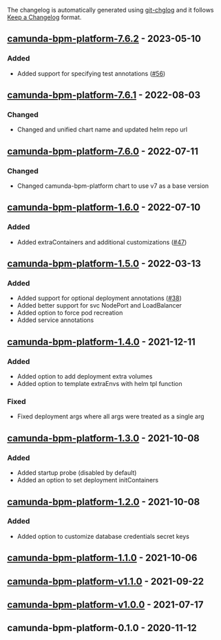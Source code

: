 The changelog is automatically generated using [git-chglog](https://github.com/git-chglog/git-chglog) and it follows [Keep a Changelog](https://keepachangelog.com) format.

<a name="camunda-bpm-platform-7.6.2"></a>
## [camunda-bpm-platform-7.6.2] - 2023-05-10
### Added
- Added support for specifying test annotations ([#56](https://github.com/camunda-community-hub/camunda-helm/issues/56))

<a name="camunda-bpm-platform-7.6.1"></a>
## [camunda-bpm-platform-7.6.1] - 2022-08-03
### Changed
- Changed and unified chart name and updated helm repo url

<a name="camunda-bpm-platform-7.6.0"></a>
## [camunda-bpm-platform-7.6.0] - 2022-07-11
### Changed
- Changed camunda-bpm-platform chart to use v7 as a base version

<a name="camunda-bpm-platform-1.6.0"></a>
## [camunda-bpm-platform-1.6.0] - 2022-07-10
### Added
- Added extraContainers and additional customizations ([#47](https://github.com/camunda-community-hub/camunda-helm/issues/47))

<a name="camunda-bpm-platform-1.5.0"></a>
## [camunda-bpm-platform-1.5.0] - 2022-03-13
### Added
- Added support for optional deployment annotations ([#38](https://github.com/camunda-community-hub/camunda-helm/issues/38))
- Added better support for svc NodePort and LoadBalancer
- Added option to force pod recreation
- Added service annotations

<a name="camunda-bpm-platform-1.4.0"></a>
## [camunda-bpm-platform-1.4.0] - 2021-12-11
### Added
- Added option to add deployment extra volumes
- Added option to template extraEnvs with helm tpl function
### Fixed
- Fixed deployment args where all args were treated as a single arg

<a name="camunda-bpm-platform-1.3.0"></a>
## [camunda-bpm-platform-1.3.0] - 2021-10-08
### Added
- Added startup probe (disabled by default)
- Added an option to set deployment initContainers

<a name="camunda-bpm-platform-1.2.0"></a>
## [camunda-bpm-platform-1.2.0] - 2021-10-08
### Added
- Added option to customize database credentials secret keys

<a name="camunda-bpm-platform-1.1.0"></a>
## [camunda-bpm-platform-1.1.0] - 2021-10-06

<a name="camunda-bpm-platform-v1.1.0"></a>
## [camunda-bpm-platform-v1.1.0] - 2021-09-22

<a name="camunda-bpm-platform-v1.0.0"></a>
## [camunda-bpm-platform-v1.0.0] - 2021-07-17

<a name="camunda-bpm-platform-0.1.0"></a>
## camunda-bpm-platform-0.1.0 - 2020-11-12

[camunda-bpm-platform-7.6.2]: https://github.com/camunda-community-hub/camunda-helm/compare/camunda-bpm-platform-7.6.1...camunda-bpm-platform-7.6.2
[camunda-bpm-platform-7.6.1]: https://github.com/camunda-community-hub/camunda-helm/compare/camunda-bpm-platform-7.6.0...camunda-bpm-platform-7.6.1
[camunda-bpm-platform-7.6.0]: https://github.com/camunda-community-hub/camunda-helm/compare/camunda-bpm-platform-1.6.0...camunda-bpm-platform-7.6.0
[camunda-bpm-platform-1.6.0]: https://github.com/camunda-community-hub/camunda-helm/compare/camunda-bpm-platform-1.5.0...camunda-bpm-platform-1.6.0
[camunda-bpm-platform-1.5.0]: https://github.com/camunda-community-hub/camunda-helm/compare/camunda-bpm-platform-1.4.0...camunda-bpm-platform-1.5.0
[camunda-bpm-platform-1.4.0]: https://github.com/camunda-community-hub/camunda-helm/compare/camunda-bpm-platform-1.3.0...camunda-bpm-platform-1.4.0
[camunda-bpm-platform-1.3.0]: https://github.com/camunda-community-hub/camunda-helm/compare/camunda-bpm-platform-1.2.0...camunda-bpm-platform-1.3.0
[camunda-bpm-platform-1.2.0]: https://github.com/camunda-community-hub/camunda-helm/compare/camunda-bpm-platform-1.1.0...camunda-bpm-platform-1.2.0
[camunda-bpm-platform-1.1.0]: https://github.com/camunda-community-hub/camunda-helm/compare/camunda-bpm-platform-v1.1.0...camunda-bpm-platform-1.1.0
[camunda-bpm-platform-v1.1.0]: https://github.com/camunda-community-hub/camunda-helm/compare/camunda-bpm-platform-v1.0.0...camunda-bpm-platform-v1.1.0
[camunda-bpm-platform-v1.0.0]: https://github.com/camunda-community-hub/camunda-helm/compare/camunda-bpm-platform-0.1.0...camunda-bpm-platform-v1.0.0
